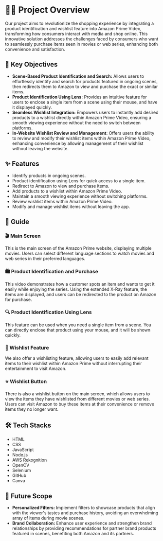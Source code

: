 # 🎥🛒 Project Overview

Our project aims to revolutionize the shopping experience by integrating a product identification and wishlist feature into Amazon Prime Video, transforming how consumers interact with media and shop online. This innovative solution addresses the challenges faced by consumers who want to seamlessly purchase items seen in movies or web series, enhancing both convenience and satisfaction.


## 🌟 Key Objectives

- **Scene-Based Product Identification and Search:** Allows users to effortlessly identify and search for products featured in ongoing scenes, then redirects them to Amazon to view and purchase the exact or similar items.
- **Product Identification Using Lens:** Provides an intuitive feature for users to enclose a single item from a scene using their mouse, and have it displayed quickly.
- **Seamless Wishlist Integration:** Empowers users to instantly add desired products to a wishlist directly within Amazon Prime Video, ensuring a smooth viewing experience without the need to switch between platforms.
- **In-Website Wishlist Review and Management:** Offers users the ability to review and modify their wishlist items within Amazon Prime Video, enhancing convenience by allowing management of their wishlist without leaving the website.


## ✨ Features

- Identify products in ongoing scenes.
- Product identification using Lens for quick access to a single item.
- Redirect to Amazon to view and purchase items.
- Add products to a wishlist within Amazon Prime Video.
- Maintain a smooth viewing experience without switching platforms.
- Review wishlist items within Amazon Prime Video.
- Modify and manage wishlist items without leaving the app.


## 📖 Guide

### 🎬 Main Screen

This is the main screen of the Amazon Prime website, displaying multiple movies. Users can select different language sections to watch movies and web series in their preferred languages.

### 🛍️ Product Identification and Purchase

This video demonstrates how a customer spots an item and wants to get it easily while enjoying the series. Using the extended X-Ray feature, the items are displayed, and users can be redirected to the product on Amazon for purchase.

### 🔍 Product Identification Using Lens

This feature can be used when you need a single item from a scene. You can directly enclose that product using your mouse, and it will be shown quickly.

### 💖 Wishlist Feature

We also offer a wishlisting feature, allowing users to easily add relevant items to their wishlist within Amazon Prime without interrupting their entertainment to visit Amazon.

### ⭐ Wishlist Button

There is also a wishlist button on the main screen, which allows users to view the items they have wishlisted from different movies or web series. Users can visit Amazon to buy these items at their convenience or remove items they no longer want.


## 🛠️ Tech Stacks

- HTML
- CSS
- JavaScript
- Node.js
- AWS Rekognition
- OpenCV
- Selenium
- GitHub
- Canva

## 🚀 Future Scope

- **Personalized Filters:** Implement filters to showcase products that align with the viewer's tastes and purchase history, avoiding an overwhelming array of items during movie scenes.
- **Brand Collaboration:** Enhance user experience and strengthen brand relationships by providing recommendations for partner brand products featured in scenes, benefiting both Amazon and its partners.
